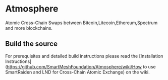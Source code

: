 # Atmosphere

Atomic Cross-Chain Swaps between Bitcoin,Litecoin,Ethereum,Spectrum and more blockchains.

## Build the source 

For prerequisites and detailed build instructions please read the [Installation Instructions](https://github.com/SmartMeshFoundation/Atmosphere/wiki/How to use SmartRaiden and LND for Cross-Chain Atomic Exchange) on the wiki.
